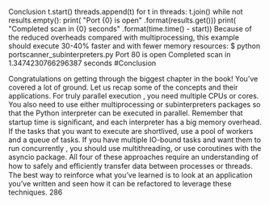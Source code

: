 Conclusion t.start() threads.append(t) for  t  in  threads: t.join() while not  results.empty(): print( "Port  {0}  is open" .format(results.get())) print( "Completed scan in  {0}  seconds" .format(time.time()  -  start)) Because of the reduced overheads compared with multiprocessing, this example should execute 30-40% faster and with fewer memory resources: $ python portscanner_subinterpreters.py Port 80 is open Completed scan in 1.3474230766296387 seconds 
#Conclusion 

 Congratulations on getting through the biggest chapter in the book! You’ve covered a lot of ground. Let us recap some of the concepts and their applications. For truly  parallel execution , you need multiple CPUs or cores. You also need to use either  multiprocessing  or  subinterpreters  packages so that the Python interpreter can be executed in parallel. Remember that startup time is signiﬁcant, and each interpreter has a big memory overhead. If the tasks that you want to execute are shortlived, use a pool of workers and a queue of tasks. If you have multiple IO-bound tasks and want them to run  concurrently , you should use multithreading, or use coroutines with the asyncio  package. All four of these approaches require an understanding of how to safely and eﬃciently transfer data between processes or threads. The best way to reinforce what you’ve learned is to look at an application you’ve written and seen how it can be refactored to leverage these techniques. 286